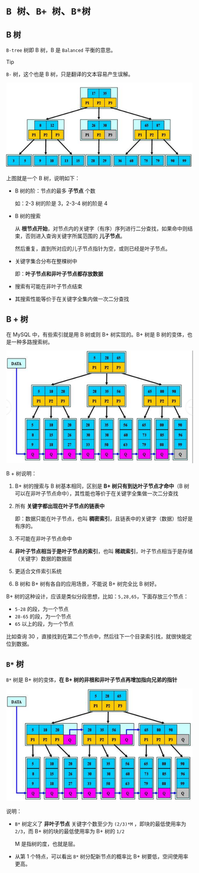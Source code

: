 # `B 树`、`B+ 树`、`B*树`

## B 树

`B-tree` 树即 B 树，B 是 `Balanced` 平衡的意思。

> [!TIP]

`B-` 树，这个也是 B 树，只是翻译的文本容易产生误解。



![image-20201223214612995](./assets/image-20201223214612995.png)

上图就是一个 B 树，说明如下：

- B 树的阶：节点的最多 **子节点** 个数

  如：2-3 树的阶是 3，2-3-4 树的阶是 4

- B 树的搜索

  从 **根节点开始**，对节点内的关键字（有序）序列进行二分查找，如果命中则结束，否则进入查询关键字所属范围的 **儿子节点**。

  然后重复，直到所对应的儿子节点指针为空，或则已经是叶子节点。

- 关键字集合分布在整棵树中

  即：**叶子节点和非叶子节点都存放数据**

- 搜索有可能在非叶子节点结束

- 其搜索性能等价于在关键字全集内做一次二分查找

## B + 树

在 MySQL 中，有些索引就是用 B 树或则 B+ 树实现的。B+ 树是 B 树的变体，也是一种多路搜索树。

![image-20201223215140821](./assets/image-20201223215140821.png)

B + 树说明：

1. B+ 树的搜索与 B 树基本相同，区别是 **B+ 树只有到达叶子节点才命中**（B 树可以在非叶子节点命中），其性能也等价于在关键字全集做一次二分查找

2. 所有 **关键字都出现在叶子节点的链表中**

   即：数据只能在叶子节点，也叫 **稠密索引**，且链表中的关键字（数据）恰好是有序的。

3. 不可能在非叶子节点命中

4. **非叶子节点相当于是叶子节点的索引**，也叫 **稀疏索引**，叶子节点相当于是存储（关键字）数据的数据层

5. 更适合文件索引系统

6. B 树和 B+ 树有各自的应用场景，不能说 B+ 树完全比 B 树好。

B+ 树的这种设计，应该是类似分段思想，比如：`5,28,65`，下面存放三个节点：

- `5-28` 的段，为一个节点
- `28-65` 的段，为一个节点
- `65` 以上的段，为一个节点

比如查询  30 ，直接找到在第二个节点中，然后往下一个目录索引找，就很快能定位到数据。

## `B*` 树

`B*` 树是 B+ 树的变体，**在 B+ 树的非根和非叶子节点再增加指向兄弟的指针**

![image-20201223220236107](./assets/image-20201223220236107.png)

说明：

- `B*` 树定义了 **非叶子节点** 关键字个数至少为 `(2/3)*M` ，即块的最低使用率为 `2/3`，而 B+ 树的块的最低使用率为 B+ 树的 `1/2`

  M 是指树的度，也就是层。

- 从第 1 个特点，可以看出 `B*` 树分配新节点的概率比 B+ 树要低，空间使用率更高。

